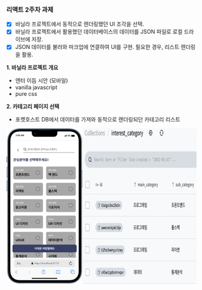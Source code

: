 ### 리액트 2주차 과제

- [x] 바닐라 프로젝트에서 동적으로 렌더링했던 UI 조각을 선택.
- [x] 바닐라 프로젝트에서 활용했던 데이터베이스의 데이터를 JSON 파일로 로컬 드라이브에 저장.
- [x] JSON 데이터를 불러와 마크업에 연결하여 UI를 구현. 필요한 경우, 리스트 렌더링을 활용.

 **1. 바닐라 프로젝트 개요**
- 엔터 이듬 시안 (모바일)
- vanilla javascript
- pure css

**2. 카테고리 페이지 선택**
- 포켓호스트 DB에서 데이터를 가져와 동적으로 랜더링되던 카테고리 리스트

<div style="display: flex;">
  <img src="./public/readme/바닐라프로젝트.png" width="200" height="auto" style="margin-right: 200;">
  <img src="./public/readme/포켓호스트.png" width="300" height="auto" style="margin-top: -10;">
</div>

